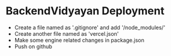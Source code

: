 # BackendVidyayan Deployment
- Create a file named as '.gitignore' and add '/node_modules/'
- Create another file named as 'vercel.json' 
- Make some engine related changes in package.json
- Push on github
